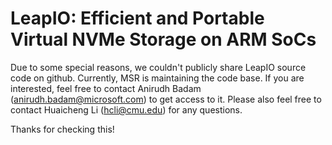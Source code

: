 
# LeapIO: Efficient and Portable Virtual NVMe Storage on ARM SoCs

Due to some special reasons, we couldn't publicly share LeapIO source code on
github. Currently, MSR is maintaining the code base. If you are interested,
feel free to contact Anirudh Badam (anirudh.badam@microsoft.com) to get access
to it. Please also feel free to contact Huaicheng Li (hcli@cmu.edu) for any
questions.

Thanks for checking this!

